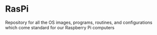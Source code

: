 # RasPi
Repository for all the OS images, programs, routines, and configurations which come standard for our Raspberry Pi computers 
